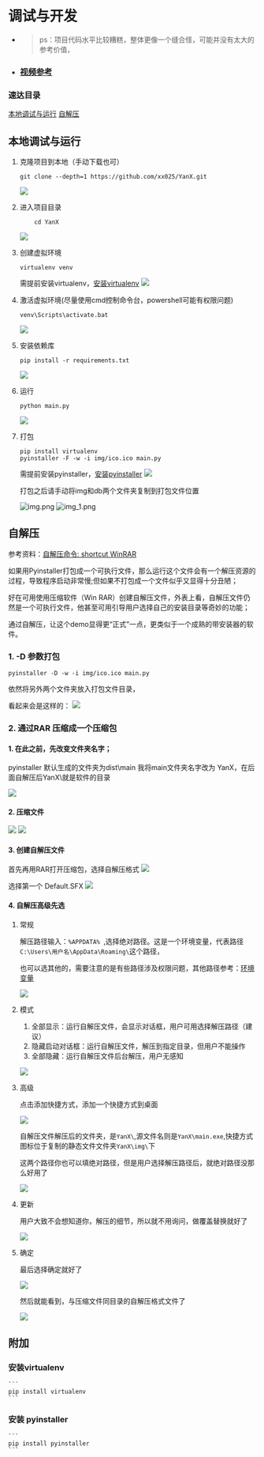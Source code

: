 # 调试与开发

- >ps：项目代码水平比较糟糕，整体更像一个缝合怪，可能并没有太大的参考价值，

- ### [视频参考](https://www.bilibili.com/video/BV1Ce4y1Z7Nq)
### 速达目录

[本地调试与运行](#本地调试与运行)
[自解压](#自解压)

## 本地调试与运行

1. 克隆项目到本地（手动下载也可）

    ```
    git clone --depth=1 https://github.com/xx025/YanX.git
    ```
    ![](img/2022-09-05_20-09-08-克隆.png)

2. 进入项目目录
    ```text
        cd YanX
    ```
    ![](img/2022-09-05_20-10-57-目录.png)

3. 创建虚拟环境

    ```text
    virtualenv venv
    ```
    需提前安装virtualenv，[安装virtualenv](#安装virtualenv)
    ![](img/2022-09-05_20-11-33-创建.png)

4. 激活虚拟环境(尽量使用cmd控制命令台，powershell可能有权限问题)

    ```
    venv\Scripts\activate.bat
    ```
    ![](img/2022-09-05_20-12-10-激活.png)


5. 安装依赖库

    ```
    pip install -r requirements.txt
    ```
    ![](img/2022-09-05_20-12-36-依赖.png)

6. 运行

    ```
    python main.py
    ```
    ![](img/2022-09-05_20-17-00-运行.png)

7. 打包

    ```
    pip install virtualenv
    pyinstaller -F -w -i img/ico.ico main.py
    ```
    需提前安装pyinstaller，[安装pyinstaller](#安装pyinstaller)
    ![](img/2022-09-05_20-19-14-打包.png)

    打包之后请手动将img和db两个文件夹复制到打包文件位置

    ![img.png](img/复制.png)
    ![img_1.png](img/目录.png)

## 自解压

参考资料：[自解压命令: shortcut WinRAR](https://documentation.help/WinRAR-zh/HELPSFXShortcut.htm)

如果用Pyinstaller打包成一个可执行文件，那么运行这个文件会有一个解压资源的过程，导致程序启动非常慢;但如果不打包成一个文件似乎又显得十分丑陋；

好在可用使用压缩软件（Win RAR）创建自解压文件，外表上看，自解压文件仍然是一个可执行文件，他甚至可用引导用户选择自己的安装目录等奇妙的功能；

通过自解压，让这个demo显得更“正式”一点，更类似于一个成熟的带安装器的软件。

### 1. -D 参数打包

   ```
   pyinstaller -D -w -i img/ico.ico main.py
   ```
   依然将另外两个文件夹放入打包文件目录，

   看起来会是这样的：
   ![](img/2022-09-06_21-05-34-自解压-复制.png)

### 2. 通过RAR 压缩成一个压缩包

#### 1. 在此之前，先改变文件夹名字；

   pyinstaller 默认生成的文件夹为dist\main
   我将main文件夹名字改为 YanX，在后面自解压后YanX\就是软件的目录
   
   ![](img/2022-09-06_21-14-25-自解压-改名.png)
   
#### 2. 压缩文件
   
   ![](img/2022-09-06_21-16-15-自解压-压缩.png)
   ![](img/2022-09-06_21-17-54-自解压-压缩完成.png)
   
#### 3. 创建自解压文件
   
   首先再用RAR打开压缩包，选择自解压格式
   ![](img/2022-09-06_21-21-46-自解压-打开.png)
      
   选择第一个 Default.SFX
   ![](img/2022-09-06_21-25-31-自解压-默认模板.png)

#### 4. 自解压高级先选
      
1. 常规

   解压路径输入：`%APPDATA% `,选择绝对路径。这是一个环境变量，代表路径 `C:\Users\用户名\AppData\Roaming\`这个路径，

   也可以选其他的，需要注意的是有些路径涉及权限问题，其他路径参考：[环境变量](https://baike.baidu.com/item/%E7%8E%AF%E5%A2%83%E5%8F%98%E9%87%8F)

   ![](img/2022-09-06_21-28-50-自解压-常规.png)

2. 模式

   1. 全部显示：运行自解压文件，会显示对话框，用户可用选择解压路径（建议）
   2. 隐藏启动对话框：运行自解压文件，解压到指定目录，但用户不能操作
   3. 全部隐藏：运行自解压文件后台解压，用户无感知

   ![](img/2022-09-06_21-42-19-自解压-模式.png)

3. 高级

   点击添加快捷方式，添加一个快捷方式到桌面

   ![](img/2022-09-06_21-46-28-自解压-快捷方式.png)
   
   自解压文件解压后的文件夹，是`YanX\`,源文件名则是`YanX\main.exe`,快捷方式图标位于复制的静态文件文件夹`YanX\img\`下
   
   这两个路径你也可以填绝对路径，但是用户选择解压路径后，就绝对路径没那么好用了

   ![](img/2022-09-06_21-49-24-自解压-快捷方式-路径.png)

4. 更新

   用户大致不会想知道你，解压的细节，所以就不用询问，做覆盖替换就好了

   ![](img/2022-09-06_21-55-16-自解压-更新.png)

5. 确定

   最后选择确定就好了

   ![](img/2022-09-06_21-49-24-自解压-确定.png)
   
   然后就能看到，与压缩文件同目录的自解压格式文件了
   
   ![](img/2022-09-06_21-59-47-自解压-完成.png)

   


      
   
      
   


## 附加

### 安装virtualenv

    ```
    pip install virtualenv
    ```

### 安装 pyinstaller

    ```
    pip install pyinstaller
    ```
